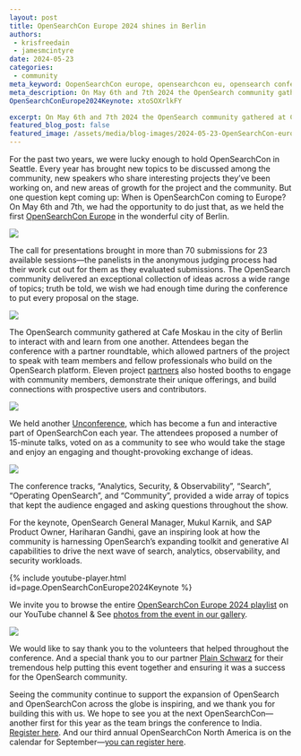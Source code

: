 ```yaml
---
layout: post
title: OpenSearchCon Europe 2024 shines in Berlin
authors:
 - krisfreedain
 - jamesmcintyre
date: 2024-05-23
categories:
 - community
meta_keyword: OopenSearchCon europe, opensearchcon eu, opensearch conference, opensearch event europe, opensearch usergroup europe, opensearch germany, berlin
meta_description: On May 6th and 7th 2024 the OpenSearch community gathered at Cafe Moskau in the city of Berlin to interact with and learn from one another at the first OpenSearchCon Europe.
OpenSearchConEurope2024Keynote: xtoSOXrlkFY

excerpt: On May 6th and 7th 2024 the OpenSearch community gathered at Cafe Moskau in the city of Berlin to interact with and learn from one another at the first OpenSearchCon Europe.
featured_blog_post: false
featured_image: /assets/media/blog-images/2024-05-23-OpenSearchCon-europe-2024-shines-in-berlin/2024-05-OSCEU-keynote.jpg
---  
```


For the past two years, we were lucky enough to hold OpenSearchCon in Seattle. Every year has brought new topics to be discussed among the community, new speakers who share interesting projects they’ve been working on, and new areas of growth for the project and the community. But one question kept coming up: When is OpenSearchCon coming to Europe? On May 6th and 7th, we had the opportunity to do just that, as we held the first [OpenSearchCon Europe](https://opensearch.org/events/opensearchcon/2024/europe/index.html) in the wonderful city of Berlin.

<img src="/assets/media/blog-images/2024-05-23-OpenSearchCon-europe-2024-shines-in-berlin/2024-05-OSCEU-keynote.jpg"/>

The call for presentations brought in more than 70 submissions for 23 available sessions—the panelists in the anonymous judging process had their work cut out for them as they evaluated submissions. The OpenSearch community delivered an exceptional collection of ideas across a wide range of topics; truth be told, we wish we had enough time during the conference to put every proposal on the stage.

<img src="/assets/media/blog-images/2024-05-23-OpenSearchCon-europe-2024-shines-in-berlin/2024-05-OSCEU-cafemoskau.jpg"/>

The OpenSearch community gathered at Cafe Moskau in the city of Berlin to interact with and learn from one another. Attendees began the conference with a partner roundtable, which allowed partners of the project to speak with team members and fellow professionals who build on the OpenSearch platform. Eleven project [partners](https://opensearch.org/partners/) also hosted booths to engage with community members, demonstrate their unique offerings, and build connections with prospective users and contributors.

<img src="/assets/media/blog-images/2024-05-23-OpenSearchCon-europe-2024-shines-in-berlin/2024-05-OSCEU-partners.jpg"/>

We held another [Unconference](https://opensearch.org/events/opensearchcon/2024/europe/unconference/index.html), which has become a fun and interactive part of OpenSearchCon each year. The attendees proposed a number of 15-minute talks, voted on as a community to see who would take the stage and enjoy an engaging and thought-provoking exchange of ideas.

<img src="/assets/media/blog-images/2024-05-23-OpenSearchCon-europe-2024-shines-in-berlin/2024-05-OSCEU-unconference.jpg"/>

The conference tracks, “Analytics, Security, & Observability”, “Search”, “Operating OpenSearch”, and “Community”, provided a wide array of topics that kept the audience engaged and asking questions throughout the show. 

For the keynote, OpenSearch General Manager, Mukul Karnik, and SAP Product Owner, Hariharan Gandhi, gave an inspiring look at how the community is harnessing OpenSearch’s expanding toolkit and generative AI capabilities to drive the next wave of search, analytics, observability, and security workloads.

{% include youtube-player.html id=page.OpenSearchConEurope2024Keynote %}

We invite you to browse the entire [OpenSearchCon Europe 2024 playlist](https://www.youtube.com/playlist?list=PLzgr9zSpws14zCETcKtCBwcOuTGMccpV9) on our YouTube channel & See [photos from the event in our gallery](https://flickr.com/photos/opensearchproject/albums/72177720316865830).

<img src="/assets/media/blog-images/2024-05-23-OpenSearchCon-europe-2024-shines-in-berlin/2024-05-OSCEU-talks.jpg"/>

We would like to say thank you to the volunteers that helped throughout the conference. And a special thank you to our partner [Plain Schwarz](https://plainschwarz.com/) for their tremendous help putting this event together and ensuring it was a success for the OpenSearch community. 

Seeing the community continue to support the expansion of OpenSearch and OpenSearchCon across the globe is inspiring, and we thank you for building this with us. We hope to see you at the next OpenSearchCon—another first for this year as the team brings the conference to India. [Register here](https://opensearch.org/events/opensearchcon/2024/india/index.html). And our third annual OpenSearchCon North America is on the calendar for September—[you can register here](https://opensearch.org/events/opensearchcon/2024/north-america/index.html). 
